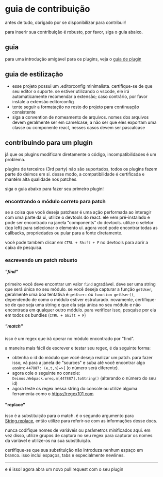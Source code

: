 # guia de contribuição

antes de tudo, obrigado por se disponibilizar para contribuir!

para inserir sua contribuição é robusto, por favor, siga o guia abaixo.

## guia

para uma introdução amigável para os plugins, veja o [guia de plugin](docs/2_PLUGINS.md)

## guia de estilização

- esse projeto possui um .editorconfig minimalista. certifique-se de que seu editor o suporte.
  se estiver utilizando o vscode, ele irá automaticamente recomendar a extensão; caso contrário, por favor instale a extensão editorconfig
- tente seguir a formatação no resto do projeto para continuação consistente
- siga a convention de nomeamento de arquivos. nomes dos arquivos devem geralmente ser em camelcase, a não ser que eles exportam uma classe ou componente react, nesses casos devem ser pascalcase

## contribuindo para um plugin

já que os plugins modificam diretamente o código, incompatibilidades é um problema.

plugins de terceiros (3rd party) não são suportados, todos os plugins fazem parte do deimos em si. desse modo, a compatibilidade é certificada e mantém alta qualidade nos patches.

siga o guia abaixo para fazer seu primeiro plugin!

### encontrando o módulo correto para patch

se a coisa que você deseja patchear é uma ação performada ao interagir com uma parte da ui, utilize o devtools do react.
ele vem pré-instalado e pode ser encontrado na janela "components" do devtools.
utilize o seletor (top left) para selecionar o elemento ui. agora você pode encontrar todas as callbacks, propriedades ou pular para a fonte diretamente.

você pode também clicar em `CTRL + Shift + F` no devtools para abrir a caixa de pesquisa.

### escrevendo um patch robusto

##### "find"

primeiro você deve encontrar um valor `find` agradável. deve ser uma string que será única no seu módulo.
se você deseja capturar a função `getUser`, geralmente uma boa tentativa é `getUser:` ou `function getUser()`, dependendo de como o módulo estiver estruturado. novamente, certifique-se de que seja uma string e que ela seja única no seu módulo e não encontrada em qualquer outro módulo. para verificar isso, pesquise por ela em todos os bundles (`CTRL + Shift + F`)

##### "match"

isso é um regex que irá operar no módulo encontrado por "find".

a maneira mais fácil de escrever e testar seu regex, é da seguinte forma:

- obtenha o id do módulo que você deseja realizar um patch. para fazer isso, vá para a janela de "sources" e suba até você encontrar algo assim: `447887: (e,t,n)=>{` (o número será diferente).
- agora cole o seguinte no console: `Deimos.Webpack.wreq.m[447887].toString()` (alterando o número do seu id)
- agora teste os regex nessa string do console ou utilize alguma ferramenta como o https://regex101.com

#### "replace"

isso é a substituição para o match. é o segundo argumento para [String.replace](https://developer.mozilla.org/en-US/docs/Web/JavaScript/Reference/Global_Objects/String/replace), então utilize para referir-se com as informações desse docs.

nunca codifique nomes de variáveis ​​ou parâmetros minificados aqui. em vez disso, utilize grupos de captura no seu regex para capturar os nomes da variável e utilize-os na sua substituição.

certifique-se que sua substituição não introduza nenhum espaço em branco. isso inclui espaços, tabs e especialmente newlines.

---

e é isso! agora abra um novo pull request com o seu plugin
